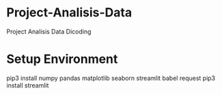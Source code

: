 # Project-Analisis-Data
Project Analisis Data Dicoding

# Setup Environment
pip3 install numpy pandas matplotlib seaborn streamlit babel request
pip3 install streamlit
